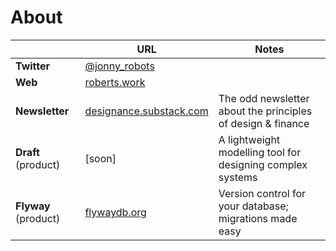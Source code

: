 # About

||URL|Notes| 
|---|---|---|
|**Twitter**|[@jonny_robots](https://www.twitter.com/jonny_robots)|
|**Web**|[roberts.work](https://roberts.work)|
|**Newsletter**| [designance.substack.com](https://designance.substack.com)|The odd newsletter about the principles of design & finance|
|**Draft** (product)|[soon]|A lightweight modelling tool for designing complex systems |
|**Flyway** (product)|[flywaydb.org](https://flywaydb.org)|Version control for your database; migrations made easy|
